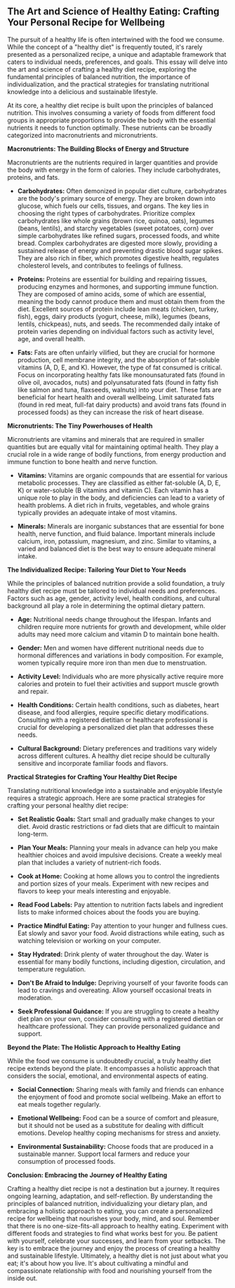 ## The Art and Science of Healthy Eating: Crafting Your Personal Recipe for Wellbeing

The pursuit of a healthy life is often intertwined with the food we consume. While the concept of a "healthy diet" is frequently touted, it's rarely presented as a personalized recipe, a unique and adaptable framework that caters to individual needs, preferences, and goals. This essay will delve into the art and science of crafting a healthy diet recipe, exploring the fundamental principles of balanced nutrition, the importance of individualization, and the practical strategies for translating nutritional knowledge into a delicious and sustainable lifestyle.

At its core, a healthy diet recipe is built upon the principles of balanced nutrition. This involves consuming a variety of foods from different food groups in appropriate proportions to provide the body with the essential nutrients it needs to function optimally. These nutrients can be broadly categorized into macronutrients and micronutrients.

**Macronutrients: The Building Blocks of Energy and Structure**

Macronutrients are the nutrients required in larger quantities and provide the body with energy in the form of calories. They include carbohydrates, proteins, and fats.

*   **Carbohydrates:** Often demonized in popular diet culture, carbohydrates are the body's primary source of energy. They are broken down into glucose, which fuels our cells, tissues, and organs. The key lies in choosing the right types of carbohydrates. Prioritize complex carbohydrates like whole grains (brown rice, quinoa, oats), legumes (beans, lentils), and starchy vegetables (sweet potatoes, corn) over simple carbohydrates like refined sugars, processed foods, and white bread. Complex carbohydrates are digested more slowly, providing a sustained release of energy and preventing drastic blood sugar spikes. They are also rich in fiber, which promotes digestive health, regulates cholesterol levels, and contributes to feelings of fullness.

*   **Proteins:** Proteins are essential for building and repairing tissues, producing enzymes and hormones, and supporting immune function. They are composed of amino acids, some of which are essential, meaning the body cannot produce them and must obtain them from the diet. Excellent sources of protein include lean meats (chicken, turkey, fish), eggs, dairy products (yogurt, cheese, milk), legumes (beans, lentils, chickpeas), nuts, and seeds. The recommended daily intake of protein varies depending on individual factors such as activity level, age, and overall health.

*   **Fats:** Fats are often unfairly vilified, but they are crucial for hormone production, cell membrane integrity, and the absorption of fat-soluble vitamins (A, D, E, and K). However, the type of fat consumed is critical. Focus on incorporating healthy fats like monounsaturated fats (found in olive oil, avocados, nuts) and polyunsaturated fats (found in fatty fish like salmon and tuna, flaxseeds, walnuts) into your diet. These fats are beneficial for heart health and overall wellbeing. Limit saturated fats (found in red meat, full-fat dairy products) and avoid trans fats (found in processed foods) as they can increase the risk of heart disease.

**Micronutrients: The Tiny Powerhouses of Health**

Micronutrients are vitamins and minerals that are required in smaller quantities but are equally vital for maintaining optimal health. They play a crucial role in a wide range of bodily functions, from energy production and immune function to bone health and nerve function.

*   **Vitamins:** Vitamins are organic compounds that are essential for various metabolic processes. They are classified as either fat-soluble (A, D, E, K) or water-soluble (B vitamins and vitamin C). Each vitamin has a unique role to play in the body, and deficiencies can lead to a variety of health problems. A diet rich in fruits, vegetables, and whole grains typically provides an adequate intake of most vitamins.

*   **Minerals:** Minerals are inorganic substances that are essential for bone health, nerve function, and fluid balance. Important minerals include calcium, iron, potassium, magnesium, and zinc. Similar to vitamins, a varied and balanced diet is the best way to ensure adequate mineral intake.

**The Individualized Recipe: Tailoring Your Diet to Your Needs**

While the principles of balanced nutrition provide a solid foundation, a truly healthy diet recipe must be tailored to individual needs and preferences. Factors such as age, gender, activity level, health conditions, and cultural background all play a role in determining the optimal dietary pattern.

*   **Age:** Nutritional needs change throughout the lifespan. Infants and children require more nutrients for growth and development, while older adults may need more calcium and vitamin D to maintain bone health.

*   **Gender:** Men and women have different nutritional needs due to hormonal differences and variations in body composition. For example, women typically require more iron than men due to menstruation.

*   **Activity Level:** Individuals who are more physically active require more calories and protein to fuel their activities and support muscle growth and repair.

*   **Health Conditions:** Certain health conditions, such as diabetes, heart disease, and food allergies, require specific dietary modifications. Consulting with a registered dietitian or healthcare professional is crucial for developing a personalized diet plan that addresses these needs.

*   **Cultural Background:** Dietary preferences and traditions vary widely across different cultures. A healthy diet recipe should be culturally sensitive and incorporate familiar foods and flavors.

**Practical Strategies for Crafting Your Healthy Diet Recipe**

Translating nutritional knowledge into a sustainable and enjoyable lifestyle requires a strategic approach. Here are some practical strategies for crafting your personal healthy diet recipe:

*   **Set Realistic Goals:** Start small and gradually make changes to your diet. Avoid drastic restrictions or fad diets that are difficult to maintain long-term.

*   **Plan Your Meals:** Planning your meals in advance can help you make healthier choices and avoid impulsive decisions. Create a weekly meal plan that includes a variety of nutrient-rich foods.

*   **Cook at Home:** Cooking at home allows you to control the ingredients and portion sizes of your meals. Experiment with new recipes and flavors to keep your meals interesting and enjoyable.

*   **Read Food Labels:** Pay attention to nutrition facts labels and ingredient lists to make informed choices about the foods you are buying.

*   **Practice Mindful Eating:** Pay attention to your hunger and fullness cues. Eat slowly and savor your food. Avoid distractions while eating, such as watching television or working on your computer.

*   **Stay Hydrated:** Drink plenty of water throughout the day. Water is essential for many bodily functions, including digestion, circulation, and temperature regulation.

*   **Don't Be Afraid to Indulge:** Depriving yourself of your favorite foods can lead to cravings and overeating. Allow yourself occasional treats in moderation.

*   **Seek Professional Guidance:** If you are struggling to create a healthy diet plan on your own, consider consulting with a registered dietitian or healthcare professional. They can provide personalized guidance and support.

**Beyond the Plate: The Holistic Approach to Healthy Eating**

While the food we consume is undoubtedly crucial, a truly healthy diet recipe extends beyond the plate. It encompasses a holistic approach that considers the social, emotional, and environmental aspects of eating.

*   **Social Connection:** Sharing meals with family and friends can enhance the enjoyment of food and promote social wellbeing. Make an effort to eat meals together regularly.

*   **Emotional Wellbeing:** Food can be a source of comfort and pleasure, but it should not be used as a substitute for dealing with difficult emotions. Develop healthy coping mechanisms for stress and anxiety.

*   **Environmental Sustainability:** Choose foods that are produced in a sustainable manner. Support local farmers and reduce your consumption of processed foods.

**Conclusion: Embracing the Journey of Healthy Eating**

Crafting a healthy diet recipe is not a destination but a journey. It requires ongoing learning, adaptation, and self-reflection. By understanding the principles of balanced nutrition, individualizing your dietary plan, and embracing a holistic approach to eating, you can create a personalized recipe for wellbeing that nourishes your body, mind, and soul. Remember that there is no one-size-fits-all approach to healthy eating. Experiment with different foods and strategies to find what works best for you. Be patient with yourself, celebrate your successes, and learn from your setbacks. The key is to embrace the journey and enjoy the process of creating a healthy and sustainable lifestyle. Ultimately, a healthy diet is not just about what you eat; it's about how you live. It's about cultivating a mindful and compassionate relationship with food and nourishing yourself from the inside out.
